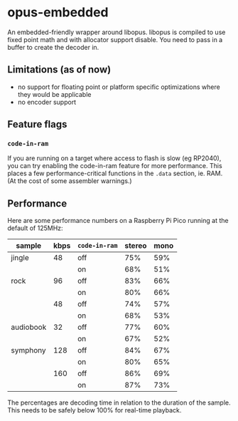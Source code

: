 # opus-embedded

An embedded-friendly wrapper around libopus. libopus is compiled to use fixed point math and with
allocator support disable. You need to pass in a buffer to create the decoder in.

## Limitations (as of now)

* no support for floating point or platform specific optimizations where they would be applicable
* no encoder support

## Feature flags

### `code-in-ram`

If you are running on a target where access to flash is slow (eg RP2040), you can try enabling the
code-in-ram feature for more performance.
This places a few performance-critical functions in the `.data` section, ie. RAM. (At the cost
of some assembler warnings.)

## Performance

Here are some performance numbers on a Raspberry Pi Pico running at the default of 125MHz:

| sample    | kbps | `code-in-ram` | stereo | mono |
|-----------|------|---------------|--------|------|
| jingle    | 48   | off           | 75%    | 59%  |
|           |      | on            | 68%    | 51%  |
| rock      | 96   | off           | 83%    | 66%  |
|           |      | on            | 80%    | 66%  |
|           | 48   | off           | 74%    | 57%  |
|           |      | on            | 68%    | 53%  |
| audiobook | 32   | off           | 77%    | 60%  |
|           |      | on            | 67%    | 52%  |
| symphony  | 128  | off           | 84%    | 67%  |
|           |      | on            | 80%    | 65%  |
|           | 160  | off           | 86%    | 69%  |
|           |      | on            | 87%    | 73%  |

The percentages are decoding time in relation to the duration of the sample. This needs to be
safely below 100% for real-time playback.
